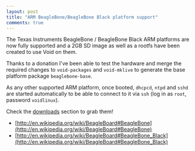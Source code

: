```yaml
---
layout: post
title: "ARM BeagleBone/BeagleBone Black platform support"
comments: true
---
```


The Texas Instruments BeagleBone / BeagleBone Black ARM platforms are now fully
supported and a 2GB SD image as well as a rootfs have been created to use Void on them.

Thanks to a donation I've been able to test the hardware and merge the required changes
to `void-packages` and `void-mklive` to generate the base platform package `beaglebone-base`.

As any other supported ARM platform, once booted, `dhcpcd`, `ntpd` and `sshd` are started
automatically to be able to connect to it via `ssh` (log in as `root`, password `voidlinux`).

Check the [downloads](http://www.voidlinux.eu/#download) section to grab them!

- [http://en.wikipedia.org/wiki/BeagleBoard#BeagleBone](http://en.wikipedia.org/wiki/BeagleBoard#BeagleBone)
- [http://en.wikipedia.org/wiki/BeagleBoard#BeagleBone_Black](http://en.wikipedia.org/wiki/BeagleBoard#BeagleBone_Black)
